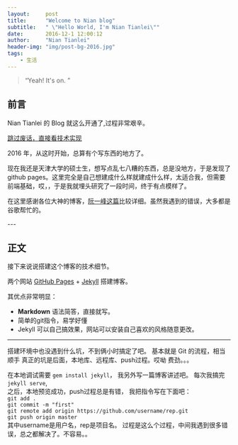 ```yaml
---
layout:     post
title:      "Welcome to Nian blog"
subtitle:   " \"Hello World, I'm Nian Tianlei\""
date:       2016-12-1 12:00:12
author:     "Nian Tianlei"
header-img: "img/post-bg-2016.jpg"
tags:
    - 生活
---
```


> “Yeah! It's on. ”


## 前言

Nian Tianlei 的 Blog 就这么开通了,过程非常艰辛。

[跳过废话，直接看技术实现 ](#build)



2016 年，从这时开始，总算有个写东西的地方了。


现在我还是天津大学的硕士生，想写点乱七八糟的东西，总是没地方，于是发现了github pages。这里完全是自己想建成什么样就建成什么样，太适合我，但需要前端基础，哎，，于是我就埋头研究了一段时间，终于有点模样了。

在这里感谢各位大神的博客，[阮一峰这篇](http://www.ruanyifeng.com/blog/2012/08/blogging_with_jekyll.html)比较详细。虽然我遇到的错误，大多都是谷歌帮忙的。


<p id = "build"></p>
---

## 正文

接下来说说搭建这个博客的技术细节。  

两个网站 [GitHub Pages](https://pages.github.com/) + [Jekyll](http://jekyllrb.com/) 搭建博客。

其优点非常明显：

* **Markdown** 语法简答，直接就写。
* 简单的git指令，易学好懂
* Jekyll 可以自己搞效果，网站可以安装自己喜欢的风格随意更改。



---

搭建环境中也没遇到什么坑，不到俩小时搞定了吧。
基本就是 Git 的流程，相当顺手
真正的坑是后面，本地库、远程库、push过程。哎呦  费劲。。。

在本地调试需要 `gem install jekyll`， 我另外写一篇博客讲述吧。
每次我搞完`jekyll serve`,  
之后，本地预览成功，push过程总是有错，
我把指令写在下面吧：     
    `git add .`       
	`git commit -m "first"`        
	`git remote add origin https://github.com/username/rep.git`         
	`git push origin master`           
其中username是用户名，rep是项目名。
过程是这么个过程，中间我遇到很多错误，总之都解决了。不容易。。
